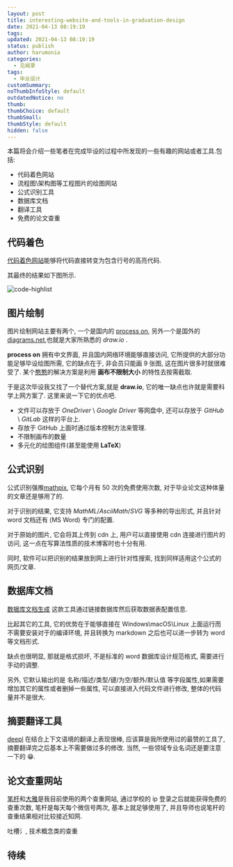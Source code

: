 ```yaml
---
layout: post
title: interesting-website-and-tools-in-graduation-design
date: 2021-04-13 08:19:19
tags:
updated: 2021-04-13 08:19:19
status: publish
author: harumonia
categories:
  - 见闻录
tags:
  - 毕业设计
customSummary:
noThumbInfoStyle: default
outdatedNotice: no
thumb:
thumbChoice: default
thumbSmall:
thumbStyle: default
hidden: false
---
```


本篇将会介绍一些笔者在完成毕设的过程中所发现的一些有趣的网站或者工具.包括:

- 代码着色网站
- 流程图\架构图等工程图片的绘图网站
- 公式识别工具
- 数据库文档
- 翻译工具
- 免费的论文查重

<!-- more -->

## 代码着色

[代码着色网站](https://highlightcode.com/)能够将代码直接转变为包含行号的高亮代码.

其最终的结果如下图所示.

![code-highlist](https://harumona-blog.oss-cn-beijing.aliyuncs.com/new_articles/code-highlight-website.png)

## 图片绘制

图片绘制网站主要有两个, 一个是国内的 [process on](https://www.processon.com/), 另外一个是国外的[diagrams.net](https://app.diagrams.net/),也就是大家所熟悉的 _draw.io_ .

**process on** 拥有中文界面, 并且国内网络环境能够直接访问, 它所提供的大部分功能足够毕设绘图所需, 它的缺点在于, 非会员只能画 9 张图, 这在图片很多时就很难受了. 某个[憨憨](https://space.bilibili.com/167679424/)的解决方案是利用 **画布不限制大小** 的特性去按需截取.

于是这次毕设我又找了一个替代方案,就是 **draw.io**, 它的唯一缺点也许就是需要科学上网方案了. 这里来说一下它的优点吧.

- 文件可以存放于 _OneDriver_ \ _Google Driver_ 等网盘中, 还可以存放于 _GitHub_ \ _GitLab_ 这样的平台上.
- 存放于 GitHub 上面时通过版本控制方法来管理.
- 不限制画布的数量
- 多元化的绘图组件(甚至能使用 **LaTeX**)

## 公式识别

公式识别强推[mathpix](https://mathpix.com/ocr/), 它每个月有 50 次的免费使用次数, 对于毕业论文这种体量的文章还是够用了的.

对于识别的结果, 它支持 _MathML_/_AsciiMath_/_SVG_ 等多种的导出形式, 并且针对 word 文档还有 (MS Word) 专门的配置.

对于原始的图片, 它会将其上传到 cdn 上, 用户可以直接使用 cdn 连接进行图片的访问, 这一点在写算法性质的技术博客时也十分有用.

同时, 软件可以把识别的结果放到网上进行针对性搜索, 找到同样适用这个公式的网页/文章.

## 数据库文档

[数据库文档生成](https://github.com/alicfeng/mysql_markdown) 这款工具通过链接数据库然后获取数据表配置信息.

比起其它的工具, 它的优势在于能够直接在 Windows\macOS\Linux 上面运行而不需要安装对于的编译环境, 并且转换为 markdown 之后也可以进一步转为 word 等文档形式.

缺点也很明显, 那就是格式损坏, 不是标准的 word 数据库设计规范格式, 需要进行手动的调整.

另外, 它默认输出的是 名称/描述/类型/键/为空/额外/默认值 等字段属性,如果需要增加其它的属性或者删掉一些属性, 可以直接进入代码文件进行修改, 整体的代码量并不是很大.

## 摘要翻译工具

[deepl](https://www.deepl.com/translator) 在结合上下文语境的翻译上表现很棒, 应该算是我所使用过的最赞的工具了, 摘要翻译完之后基本上不需要做过多的修改. 当然, 一些领域专业名词还是要注意一下的 😁.

## 论文查重网站

[笔杆](https://www.bigan.net/)和[大雅](http://dsa.dayainfo.com/)是我目前使用的两个查重网站, 通过学校的 ip 登录之后就能获得免费的查重次数, 笔杆是每天每个微信号两次, 基本上就足够使用了, 并且导师也说笔杆的查重结果相对比较接近知网.

吐槽氵, 技术概念类的查重

## 待续

